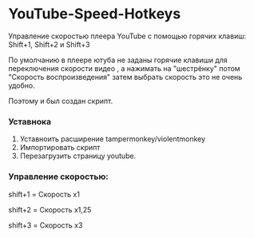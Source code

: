 # YouTube-Speed-Hotkeys

Управление скоростью плеера YouTube с помощью горячих клавиш: Shift+1, Shift+2 и Shift+3

По умолчанию в плеере ютуба не заданы горячие клавиши для переключения скорости видео , а нажимать на "шестрёнку" потом "Скорость воспроизведения" затем выбрать скорость это не очень удобно.

Поэтому и был создан скрипт.

### Уставнока
1. Уставноить расширение tampermonkey/violentmonkey
2. Импортировать скрипт
3. Перезагрузить страницу youtube. 

### Управление скоростью:

shift+1 = Скорость x1

shift+2 = Скорость x1,25

shift+3 = Скорость x3
